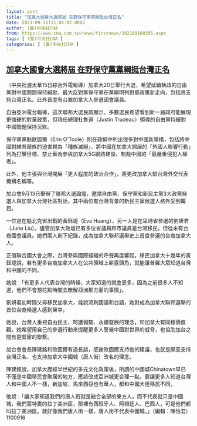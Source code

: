 ```yaml
---
layout: post
title: "加拿大國會大選將屆 在野保守黨黨綱挺台灣正名"
date: 2021-09-16T11:04:02.000Z
author: (臺)中央社CNA
from: https://www.cna.com.tw/news/firstnews/202109160305.aspx
tags: [ (臺)中央社CNA ]
categories: [ (臺)中央社CNA ]
---
```

<!--1631790242000-->
[加拿大國會大選將屆 在野保守黨黨綱挺台灣正名](https://www.cna.com.tw/news/firstnews/202109160305.aspx)
------

<div>
<div></div><div class="paragraph"><p>（中央社渥太華15日綜合外電報導）加拿大20日舉行大選，希望延續執政的自由黨對中國問題保持緘默，最大反對黨保守黨在黨綱明列對華政策新走向，包括將支持台灣正名。此外首度有台裔加拿大人參選國會議員。</p><p>自由亞洲電台報導，這次聯邦大選民調顯示，多數選民希望看到新一屆政府能展現更強硬的對華政策，但現任總理杜魯道（Justin Trudeau）領導的自由黨持續對中國問題保持沉默。</p><p>保守黨黨魁歐圖爾（Erin O'Toole）則在政綱中列出很多對中國新舉措，包括將中國對維吾爾族的迫害視為「種族滅絕」、將中國在加拿大開展的「外國人影響行動」列為打擊目標、禁止華為參與加拿大5G網路建設、制裁中國的「最嚴重侵犯人權者」。</p><p>此外，他主張與台灣開展「更大程度的政治合作」，將更改加拿大駐台灣外交代表機構名稱等。</p><p>加台會9月13日舉辦了聯邦大選論壇，邀請自由黨、保守黨和新民主黨3大政黨候選人與加拿大台灣社區對話，其中兩位有台灣背景的新民主黨候選人格外受到矚目。</p><p>一位是在魁北克省出戰的黃鈺堤（Eva Huang），另一人是在卑詩省參選的劉妍君（June Liu）。儘管加拿大政壇已有多位省議員和市議員是台灣移民，但從未有台裔國會議員。她們兩人創下紀錄，成為加拿大聯邦選舉史上首度參選的台裔加拿大人。</p><p>正值聯合國大會之際，台灣參與國際組織的呼聲再度響起，移民加拿大十幾年的黃鈺堤說，若有更多台裔加拿大人在公共領域上嶄露頭角，就能讓普羅大眾知道台灣和中國的不同。</p><p>她說：「有更多人代表台灣的時候，大家知道的就會更多，因為之前很多人不知道，他們不會想花點時間去瞭解亞洲那方面的事情」。</p><p>劉妍君幼時隨父母移民加拿大，能說流利國語和台語，她對成為加拿大聯邦選舉的首位台裔候選人感到榮幸。</p><p>她說，台灣人重視自由民主、呵護弱勢、永續發展的理念，和加拿大有同樣價值觀。她希望用自己的參選行動來提醒更多人警覺中國對世界的威脅，也協助加台之間有更緊密的聯繫。</p><p>加台會會長陳建銘和歐圖爾有過長談，感謝歐圖爾支持他的建議，也就是願意支持台灣正名、也支持加拿大中國城（唐人街）改名的理念。</p><p>陳建銘說，加拿大歷經半世紀的多元文化政策後，所謂的中國城Chinatown早已不僅是中國移民會聚居的地方，應該改成亞洲城更合理一點，要讓更多人知道台灣人和中國人不一樣，新加坡、馬來西亞也有華人，都和中國大陸移民不同。</p><p>他說：「讓大家知道我們的唐人街就是融合全部的東方人，而不代表就只是中國城，我們蒙特婁的拉丁美洲區，那裡有西班牙人、阿根廷人、巴西人，可是他們都叫拉丁美洲區。就好像我們唐人街一樣，唐人街不代表中國城。」（編輯：陳怡君）1100916</p></div>
</div>

